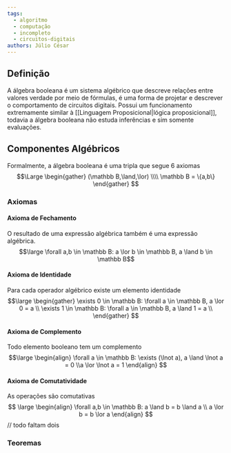 ```yaml
---
tags:
  - algoritmo
  - computação
  - incompleto
  - circuitos-digitais
authors: Júlio César
---
```

## Definição

A álgebra booleana é um sistema algébrico que descreve relações entre valores verdade por meio de fórmulas, é uma forma de projetar e descrever o comportamento de circuitos digitais. Possui um funcionamento extremamente similar à [[Linguagem Proposicional|lógica proposicional]], todavia a álgebra booleana não estuda inferências e sim somente evaluações.

## Componentes Algébricos

Formalmente, a álgebra booleana é uma tripla que segue 6 axiomas
$$\Large 
\begin{gather}
(\mathbb B,\land,\lor) \\\\
\mathbb B = \{a,b\}
\end{gather} 
$$
### Axiomas
#### Axioma de Fechamento
O resultado de uma expressão algébrica também é uma expressão algébrica.
$$\large \forall a,b \in \mathbb B: a \lor b \in \mathbb B, a \land b \in \mathbb B$$
#### Axioma de Identidade
Para cada operador algébrico existe um elemento identidade
$$\large
\begin{gather}
\exists 0 \in \mathbb B: \forall a \in \mathbb B, a \lor 0 = a \\
\exists 1 \in \mathbb B: \forall a \in \mathbb B, a \land 1 = a \\
\end{gather}
$$
#### Axioma de Complemento
Todo elemento booleano tem um complemento
$$\large
\begin{align}
\forall a \in \mathbb B: \exists (\lnot a), a \land \lnot a = 0 \\a \lor \lnot a = 1
\end{align}
$$

#### Axioma de Comutatividade
As operações são comutativas
$$
\large
\begin{align}
\forall a,b \in \mathbb B: a \land b = b \land a \\
a \lor b = b \lor a
\end{align}
$$
// todo faltam dois 
### Teoremas
